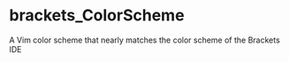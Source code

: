 # brackets_ColorScheme
A Vim color scheme that nearly matches the color scheme of the Brackets IDE 
